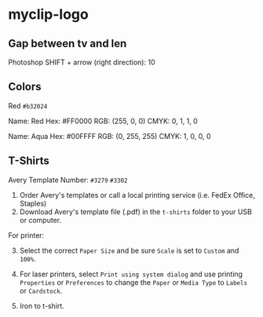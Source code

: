 # myclip-logo

## Gap between tv and len
Photoshop
SHIFT + arrow (right direction): 10

## Colors
Red `#b32024`

Name: Red
Hex: #FF0000
RGB: (255, 0, 0)
CMYK: 0, 1, 1, 0

Name: Aqua
Hex: #00FFFF
RGB: (0, 255, 255)
CMYK: 1, 0, 0, 0

## T-Shirts
Avery Template Number: 
`#3279`
`#3302`

1. Order Avery's templates or call a local printing service (i.e. FedEx Office, Staples)
2. Download Avery's template file (.pdf) in the `t-shirts` folder to your USB or computer.

For printer:

3. Select the correct `Paper Size` and be sure `Scale` is set to `Custom` and `100%`.
4. For laser printers, select `Print using system dialog` and use printing `Properties` or `Preferences` to change the `Paper` or `Media Type` to `Labels` or `Cardstock`.

5. Iron to t-shirt.

